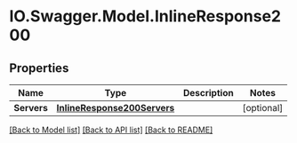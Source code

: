 # IO.Swagger.Model.InlineResponse200
## Properties

Name | Type | Description | Notes
------------ | ------------- | ------------- | -------------
**Servers** | [**InlineResponse200Servers**](InlineResponse200Servers.md) |  | [optional] 

[[Back to Model list]](../README.md#documentation-for-models) [[Back to API list]](../README.md#documentation-for-api-endpoints) [[Back to README]](../README.md)

